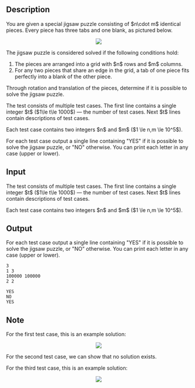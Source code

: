 ## Description

<div><p>You are given a special jigsaw puzzle consisting of $n\cdot m$ identical pieces. Every piece has three tabs and one blank, as pictured below.</p><center> <img class="tex-graphics" src="file://vHCTL5kY.png" style="max-width: 100.0%;max-height: 100.0%;"> </center><p>The jigsaw puzzle is considered solved if the following conditions hold:</p><ol> <li> The pieces are arranged into a grid with $n$ rows and $m$ columns. </li><li> For any two pieces that share an edge in the grid, a tab of one piece fits perfectly into a blank of the other piece. </li></ol><p>Through rotation and translation of the pieces, determine if it is possible to solve the jigsaw puzzle.</p></div><div class="input-specification"><p>The test consists of multiple test cases. The first line contains a single integer $t$ ($1\le t\le 1000$)&nbsp;— the number of test cases. Next $t$ lines contain descriptions of test cases.</p><p>Each test case contains two integers $n$ and $m$ ($1 \le n,m \le 10^5$).</p></div><div class="output-specification"><p>For each test case output a single line containing "<span class="tex-font-style-tt">YES</span>" if it is possible to solve the jigsaw puzzle, or "<span class="tex-font-style-tt">NO</span>" otherwise. You can print each letter in any case (upper or lower).</p></div>

## Input

<p>The test consists of multiple test cases. The first line contains a single integer $t$ ($1\le t\le 1000$)&nbsp;— the number of test cases. Next $t$ lines contain descriptions of test cases.</p><p>Each test case contains two integers $n$ and $m$ ($1 \le n,m \le 10^5$).</p>

## Output

<p>For each test case output a single line containing "<span class="tex-font-style-tt">YES</span>" if it is possible to solve the jigsaw puzzle, or "<span class="tex-font-style-tt">NO</span>" otherwise. You can print each letter in any case (upper or lower).</p>





```input1
3
1 3
100000 100000
2 2
```




```output1
YES
NO
YES
```



## Note

<p>For the first test case, this is an example solution: </p><center> <img class="tex-graphics" src="file://3ZrlpK9V.png" style="max-width: 100.0%;max-height: 100.0%;"> </center><p>For the second test case, we can show that no solution exists.</p><p>For the third test case, this is an example solution:</p><center> <img class="tex-graphics" src="file://x58KXtK6.png" style="max-width: 100.0%;max-height: 100.0%;"> </center>
